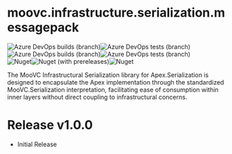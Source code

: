 # moovc.infrastructure.serialization.messagepack

<img alt="Azure DevOps builds (branch)" src="https://img.shields.io/azure-devops/build/vmartinspaul/MooVC/9/master?label=master&style=plastic" /><img alt="Azure DevOps tests (branch)" src="https://img.shields.io/azure-devops/tests/vmartinspaul/MooVC/9/master?label=Tests%20%28master%29&style=plastic" /><BR /><img alt="Azure DevOps builds (branch)" src="https://img.shields.io/azure-devops/build/vmartinspaul/MooVC/9/develop?label=develop&style=plastic" /><img alt="Azure DevOps tests (branch)" src="https://img.shields.io/azure-devops/tests/vmartinspaul/MooVC/9/develop?label=Tests%20%28develop%29&style=plastic" /><BR /><img alt="Nuget" src="https://img.shields.io/nuget/v/moovc.infrastructure.serialization.apex?style=plastic" /><img alt="Nuget (with prereleases)" src="https://img.shields.io/nuget/vpre/moovc.infrastructure.serialization.apex?style=plastic" /><img alt="Nuget" src="https://img.shields.io/nuget/dt/moovc.infrastructure.serialization.apex?style=plastic" />

The MooVC Infrastructural Serialization library for Apex.Serialization is designed to encapsulate the Apex implementation through the standardized MooVC.Serialization interpretation, facilitating ease of consumption within inner layers without direct coupling to infrastructural concerns.

# Release v1.0.0

- Initial Release